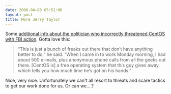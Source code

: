 ```yaml
---
date: 2006-04-03 05:51:06
layout: post
title: More Jerry Taylor
---
```


Some [additional info about the politician who incorrectly threatened CentOS with FBI action](http://www.tuttletimes.com/siteSearch/apstorysection/local_story_088201244.html). Gotta love this:



> “This is just a bunch of freaks out there that don’t have anything better to do,” he said. “When I came in to work Monday morning, I had about 500 e-mails, plus anonymous phone calls from all the geeks out there. [CentOS is] a free operating system that this guy gives away, which tells you how much time he’s got on his hands.”



Nice, very nice. Unfortunately we can't all resort to threats and scare tactics to get our work done for us. Or can we....?
